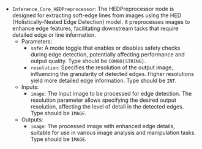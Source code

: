 - `Inference_Core_HEDPreprocessor`: The HEDPreprocessor node is designed for extracting soft-edge lines from images using the HED (Holistically-Nested Edge Detection) model. It preprocesses images to enhance edge features, facilitating downstream tasks that require detailed edge or line information.
    - Parameters:
        - `safe`: A mode toggle that enables or disables safety checks during edge detection, potentially affecting performance and output quality. Type should be `COMBO[STRING]`.
        - `resolution`: Specifies the resolution of the output image, influencing the granularity of detected edges. Higher resolutions yield more detailed edge information. Type should be `INT`.
    - Inputs:
        - `image`: The input image to be processed for edge detection. The resolution parameter allows specifying the desired output resolution, affecting the level of detail in the detected edges. Type should be `IMAGE`.
    - Outputs:
        - `image`: The processed image with enhanced edge details, suitable for use in various image analysis and manipulation tasks. Type should be `IMAGE`.
